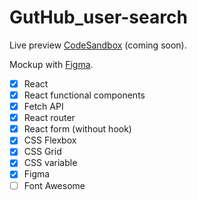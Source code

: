 # GutHub_user-search
Live preview [CodeSandbox](https://ozkeh.csb.app/) (coming soon).

Mockup with [Figma](https://www.figma.com/file/5giRjamuR2JG5x3s3fW3vs/GitHub-Searcher?node-id=0%3A1).

- [x] React
- [x] React functional components
- [x] Fetch API
- [x] React router
- [x] React form (without hook)
- [x] CSS Flexbox
- [x] CSS Grid
- [x] CSS variable
- [x] Figma
- [ ] Font Awesome
